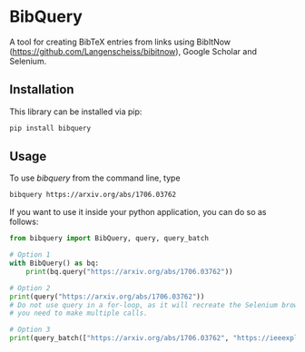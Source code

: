 # BibQuery
A tool for creating BibTeX entries from links using BibItNow (https://github.com/Langenscheiss/bibitnow), Google Scholar and Selenium.

## Installation
This library can be installed via pip:
```bash
pip install bibquery
```

## Usage
To use _bibquery_ from the command line, type
```bash
bibquery https://arxiv.org/abs/1706.03762
```

If you want to use it inside your python application, you can do so as follows:
```python
from bibquery import BibQuery, query, query_batch

# Option 1
with BibQuery() as bq:
    print(bq.query("https://arxiv.org/abs/1706.03762"))

# Option 2
print(query("https://arxiv.org/abs/1706.03762"))
# Do not use query in a for-loop, as it will recreate the Selenium browser on every call. Rather use option 1 or 3 if
# you need to make multiple calls.

# Option 3
print(query_batch(["https://arxiv.org/abs/1706.03762", "https://ieeexplore.ieee.org/abstract/document/726791"]))

```
